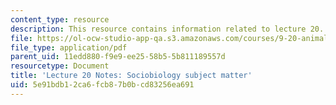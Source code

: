```yaml
---
content_type: resource
description: This resource contains information related to lecture 20.
file: https://ol-ocw-studio-app-qa.s3.amazonaws.com/courses/9-20-animal-behavior-fall-2013/5e91bdb12ca6fcb87b0bcd83256ea691_MIT9_20F13_L20_Wls_pth_anly.pdf
file_type: application/pdf
parent_uid: 11edd880-f9e9-ee25-58b5-5b811189557d
resourcetype: Document
title: 'Lecture 20 Notes: Sociobiology subject matter'
uid: 5e91bdb1-2ca6-fcb8-7b0b-cd83256ea691
---
```

